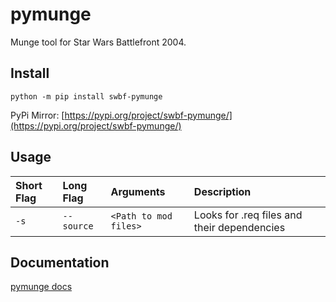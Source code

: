 # pymunge

Munge tool for Star Wars Battlefront 2004.

## Install

```
python -m pip install swbf-pymunge
```

PyPi Mirror: [https://pypi.org/project/swbf-pymunge/](https://pypi.org/project/swbf-pymunge/)

## Usage

| Short Flag | Long Flag | Arguments | Description |
| :--- | :--- | :--- | :--- |
| `-s` | `--source` | `<Path to mod files>` | Looks for .req files and their dependencies |

## Documentation

[pymunge docs](https://styinx.github.io/pymunge/)